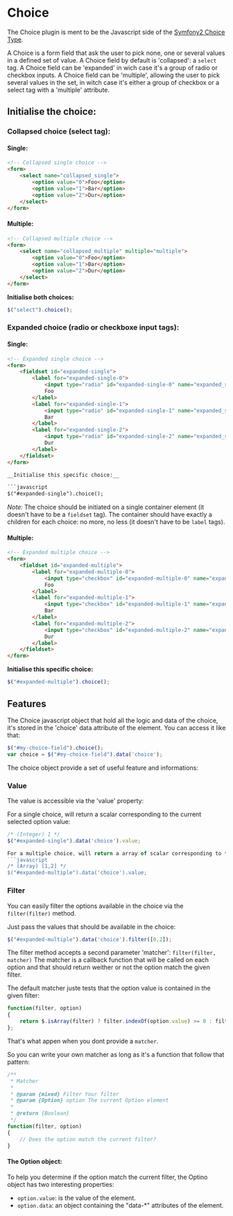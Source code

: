 # Choice

The Choice plugin is ment to be the Javascript side of the [Symfony2 Choice Type](http://symfony.com/doc/current/reference/forms/types/choice.html).

A Choice is a form field that ask the user to pick none, one or several values in a defined set of value.
A Choice field by default is 'collapsed': a `select` tag.
A Choice field can be 'expanded' in wich case it's a group of radio or checkbox inputs.
A Choice field can be 'multiple', allowing the user to pick several values in the set, in witch case it's either a group of checkbox or a select tag with a 'multiple' attribute.

## Initialise the choice:

### Collapsed choice (select tag):

#### Single:

```html
<!-- Collapsed single choice -->
<form>
    <select name="collapsed_single">
        <option value="0">Foo</option>
        <option value="1">Bar</option>
        <option value="2">Dur</option>
    </select>
</form>
```

#### Multiple:

```html
<!-- Collapsed multiple choice -->
<form>
    <select name="collapsed_multiple" multiple="multiple">
        <option value="0">Foo</option>
        <option value="1">Bar</option>
        <option value="2">Dur</option>
    </select>
</form>
```

__Initialise both choices:__

```javascript
$("select").choice();
```

### Expanded choice (radio or checkboxe input tags):

#### Single:

```html
<!-- Expanded single choice -->
<form>
    <fieldset id="expanded-single">
        <label for="expanded-single-0">
            <input type="radio" id="expanded-single-0" name="expanded_single" value="0" />
            Foo
        </label>
        <label for="expanded-single-1">
            <input type="radio" id="expanded-single-1" name="expanded_single" value="1" />
            Bar
        </label>
        <label for="expanded-single-2">
            <input type="radio" id="expanded-single-2" name="expanded_single" value="2" />
            Dur
        </label>
    </fieldset>
</form>

__Initialise this specific choice:__

```javascript
$("#expanded-single").choice();
```

_Note:_ The choice should be initiated on a single container element (it doesn't have to be a `fieldset` tag).
The container should have exactly a children for each choice: no more, no less (it doesn't have to be `label` tags).

#### Multiple:

```html
<!-- Expanded multiple choice -->
<form>
    <fieldset id="expanded-multiple">
        <label for="expanded-multiple-0">
            <input type="checkbox" id="expanded-multiple-0" name="expanded_multiple" value="0" />
            Foo
        </label>
        <label for="expanded-multiple-1">
            <input type="checkbox" id="expanded-multiple-1" name="expanded_multiple" value="1" />
            Bar
        </label>
        <label for="expanded-multiple-2">
            <input type="checkbox" id="expanded-multiple-2" name="expanded_multiple" value="2" />
            Dur
        </label>
    </fieldset>
</form>
```

__Initialise this specific choice:__

```javascript
$("#expanded-multiple").choice();
```

## Features

The Choice javascript object that hold all the logic and data of the choice, it's stored in the 'choice' data attribute of the element.
You can access it like that:

```javascript
$("#my-choice-field").choice();
var choice = $("#my-choice-field").data('choice');
```

The choice object provide a set of useful feature and informations:

### Value

The value is accessible via the 'value' property:

For a single choice, will return a scalar corresponding to the current selected option value:
```javascript
/* (Integer) 1 */
$("#expanded-single").data('choice').value;

For a multiple choice, will return a array of scalar corresponding to the current selected options value:
```javascript
/* (Array) [1,2] */
$("#expanded-multiple").data('choice').value;
```

### Filter

You can easily filter the options available in the choice via the `filter(filter)` method.

Just pass the values that should be available in the choice:
```javascript
$("#expanded-multiple").data('choice').filter([0,2]);
```

The filter method accepts a second parameter 'matcher': `filter(filter, matcher)`
The matcher is a callback function that will be called on each option and that should return weither or not the option match the given filter.

The default matcher juste tests that the option value is contained in the given filter:

```javascript
function(filter, option)
{
    return $.isArray(filter) ? filter.indexOf(option.value) >= 0 : filter === option.value;
};
```

That's what appen when you dont provide a `matcher`.

So you can write your own matcher as long as it's a function that follow that pattern:

```javascript
/**
 * Matcher
 *
 * @param {mixed} Filter Your filter
 * @param {Option} option The current Option element
 *
 * @return {Boolean}
 */
function(filter, option)
{
    // Does the option match the current filter?
}
```

#### The Option object:

To help you determine if the option match the current filter, the Optino object has two interesting properties:

* `option.value`: is the value of the element.
* `option.data`: an object containing the "data-*" attributes of the element.